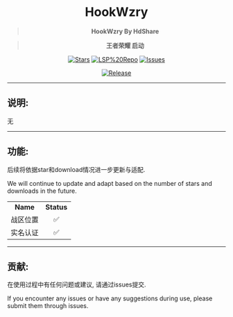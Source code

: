 <div align="center">

<h1>HookWzry</h1>

> **HookWzry By HdShare**

> **王者荣耀 启动**

<div align="center">

  [![Stars](https://img.shields.io/github/stars/Xposed-Modules-Repo/me.hd.hookwzry?label=stars)](https://github.com/Xposed-Modules-Repo/me.hd.hookwzry)
  [![LSP%20Repo](https://img.shields.io/github/downloads/Xposed-Modules-Repo/me.hd.hookwzry/total?label=LSP%20Repo&labelColor=F48FB1)](https://github.com/Xposed-Modules-Repo/me.hd.hookwzry/releases)
  [![Issues](https://img.shields.io/github/issues/Xposed-Modules-Repo/me.hd.hookwzry)](https://github.com/Xposed-Modules-Repo/me.hd.hookwzry/issues)

</div>

[![Release](https://img.shields.io/github/v/release/Xposed-Modules-Repo/me.hd.hookwzry)](https://github.com/Xposed-Modules-Repo/me.hd.hookwzry/releases/latest)

</div>

---
## 说明:

无

---
## 功能:

后续将依据star和download情况进一步更新与适配.

We will continue to update and adapt based on the number of stars and downloads in the future.

<table>
    <tr>
        <td align="center"><b>Name</b></td>
        <td align="center"><b>Status</b></td>
    </tr>
    <tr>
        <td align="center">战区位置</td>
        <td align="center">✅</td>
    </tr>
    <tr>
        <td align="center">实名认证</td>
        <td align="center">✅</td>
    </tr>
</table>

---
## 贡献:

在使用过程中有任何问题或建议, 请通过issues提交.

If you encounter any issues or have any suggestions during use, please submit them through issues.

